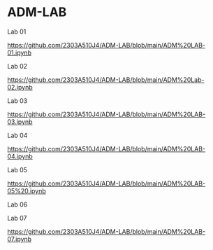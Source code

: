 # ADM-LAB

Lab 01

https://github.com/2303A510J4/ADM-LAB/blob/main/ADM%20LAB-01.ipynb

Lab 02

https://github.com/2303A510J4/ADM-LAB/blob/main/ADM%20Lab-02.ipynb

Lab 03

https://github.com/2303A510J4/ADM-LAB/blob/main/ADM%20LAB-03.ipynb

Lab 04

https://github.com/2303A510J4/ADM-LAB/blob/main/ADM%20LAB-04.ipynb

Lab 05

https://github.com/2303A510J4/ADM-LAB/blob/main/ADM%20LAB-05%20.ipynb

Lab 06



Lab 07

https://github.com/2303A510J4/ADM-LAB/blob/main/ADM%20LAB-07.ipynb
